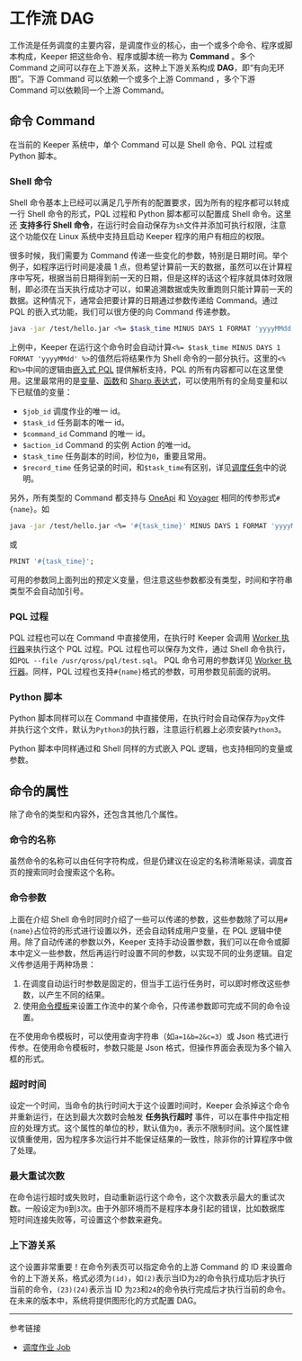 # 工作流 DAG

工作流是任务调度的主要内容，是调度作业的核心，由一个或多个命令、程序或脚本构成，Keeper 把这些命令、程序或脚本统一称为 **Command** 。多个 Command 之间可以存在上下游关系，这种上下游关系构成 **DAG**，即“有向无环图”。下游 Command 可以依赖一个或多个上游 Command ，多个下游 Command 可以依赖同一个上游 Command。

## 命令 Command

在当前的 Keeper 系统中，单个 Command 可以是 Shell 命令、PQL 过程或 Python 脚本。

### Shell 命令

Shell 命令基本上已经可以满足几乎所有的配置要求，因为所有的程序都可以转成一行 Shell 命令的形式，PQL 过程和 Python 脚本都可以配置成 Shell 命令。这里还 **支持多行 Shell 命令**，在运行时会自动保存为`sh`文件并添加可执行权限，注意这个功能仅在 Linux 系统中支持且启动 Keeper 程序的用户有相应的权限。

很多时候，我们需要为 Command 传递一些变化的参数，特别是日期时间。举个例子，如程序运行时间是凌晨 1 点，但希望计算前一天的数据，虽然可以在计算程序中写死，根据当前日期得到前一天的日期，但是这样的话这个程序就具体时效限制，即必须在当天执行成功才可以，如果追溯数据或失败重跑则只能计算前一天的数据。这种情况下，通常会把要计算的日期通过参数传递给 Command。通过 PQL 的嵌入式功能，我们可以很方便的向 Command 传递参数。

```sh
java -jar /test/hello.jar <%= $task_time MINUS DAYS 1 FORMAT 'yyyyMMdd' %>
```

上例中，Keeper 在运行这个命令时会自动计算`<%= $task_time MINUS DAYS 1 FORMAT 'yyyyMMdd' %>`的值然后将结果作为 Shell 命令的一部分执行。这里的`<%`和`%>`中间的逻辑由[嵌入式 PQL](/pql/embedded.md) 提供解析支持，PQL 的所有内容都可以在这里使用。这里最常用的是[变量](/pql/var.md)、[函数](/pql/function.md)和 [Sharp 表达式](/pql/sharp.md)，可以使用所有的全局变量和以下已赋值的变量：

* `$job_id` 调度作业的唯一 id。
* `$task_id` 任务副本的唯一 id。
* `$command_id` Command 的唯一 id。
* `$action_id` Command 的实例 Action 的唯一id。
* `$task_time` 任务副本的时间，秒位为`0`，重要且常用。
* `$record_time` 任务记录的时间，和`$task_time`有区别，详见[调度任务](/keeper/task.md)中的说明。

另外，所有类型的 Command 都支持与 [OneApi](/oneapi/overview.md) 和 [Voyager](/voyager/overview.md) 相同的传参形式`#{name}`。如

```sh
java -jar /test/hello.jar <%= '#{task_time}' MINUS DAYS 1 FORMAT 'yyyyMMdd' %>
```

或

```sql
PRINT '#{task_time}';
```

可用的参数同上面列出的预定义变量，但注意这些参数都没有类型，时间和字符串类型不会自动加引号。

### PQL 过程

PQL 过程也可以在 Command 中直接使用，在执行时 Keeper 会调用 [Worker 执行器](/pql/worker.md)来执行这个 PQL 过程。PQL 过程也可以保存为文件，通过 Shell 命令执行，如`PQL --file /usr/qross/pql/test.sql`。 PQL 命令可用的参数详见 [Worker 执行器](/pql/worker.md)。同样，PQL 过程也支持`#{name}`格式的参数，可用参数见前面的说明。

### Python 脚本

Python 脚本同样可以在 Command 中直接使用，在执行时会自动保存为`py`文件并执行这个文件，默认为`Python3`的执行器，注意运行机器上必须安装`Python3`。

Python 脚本中同样通过和 Shell 同样的方式嵌入 PQL 逻辑，也支持相同的变量或参数。

## 命令的属性

除了命令的类型和内容外，还包含其他几个属性。

### 命令的名称

虽然命令的名称可以由任何字符构成，但是仍建议在设定的名称清晰易读，调度首页的搜索同时会搜索这个名称。

### 命令参数

上面在介绍 Shell 命令时同时介绍了一些可以传递的参数，这些参数除了可以用`#{name}`占位符的形式进行设置以外，还会自动转成用户变量，在 PQL 逻辑中使用。除了自动传递的参数以外，Keeper 支持手动设置参数，我们可以在命令或脚本中定义一些参数，然后再运行时设置不同的参数，以实现不同的业务逻辑。自定义传参适用于两种场景：

1. 在调度自动运行时参数是固定的，但当手工运行任务时，可以即时修改这些参数，以产生不同的结果。
2. 使用[命令模板](/keeper/command-template.md)来设置工作流中的某个命令，只传递参数即可完成不同的命令设置。

在不使用命令模板时，可以使用查询字符串（如`a=1&b=2&c=3`）或 Json 格式进行传参。在使用命令模板时，参数只能是 Json 格式，但操作界面会表现为多个输入框的形式。

### 超时时间

设定一个时间，当命令的执行时间大于这个设置时间时，Keeper 会杀掉这个命令并重新运行，在达到最大次数时会触发 **任务执行超时** 事件，可以在事件中指定相应的处理方式。这个属性的单位的秒，默认值为`0`，表示不限制时间。这个属性建议慎重使用，因为程序多次运行并不能保证结果的一致性，除非你的计算程序中做了处理。

### 最大重试次数

在命令运行超时或失败时，自动重新运行这个命令，这个次数表示最大的重试次数。一般设定为`0`到`3`次。由于外部环境而不是程序本身引起的错误，比如数据库短时间连接失败等，可设置这个参数来避免。

### 上下游关系

这个设置非常重要！在命令列表页可以指定命令的上游 Command 的 ID 来设置命令的上下游关系，格式必须为`(id)`，如`(2)`表示当ID为`2`的命令执行成功后才执行当前的命令，`(23)(24)`表示当 ID 为`23`和`24`的命令执行完成后才执行当前的命令。在未来的版本中，系统将提供图形化的方式配置 DAG。


---
参考链接

* [调度作业 Job](/keeper/job.md)